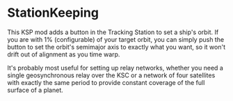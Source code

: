 # StationKeeping

This KSP mod adds a button in the Tracking Station to set a ship's orbit.  If you are with 1% (configurable) of your target orbit, you can simply push the button to set the orbit's semimajor axis to exactly what you want, so it won't drift out of alignment as you time warp.

It's probably most useful for setting up relay networks, whether you need a single geosynchronous relay over the KSC or a network of four satellites with exactly the same period to provide constant coverage of the full surface of a planet.